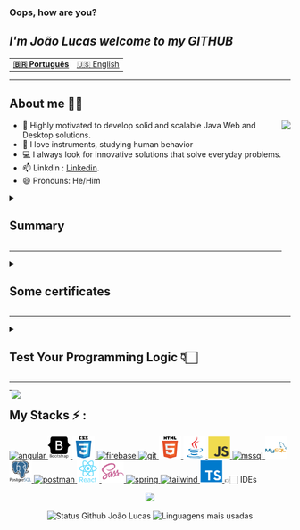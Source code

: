 ### Oops, how are you?
<h2> <i>I'm João Lucas welcome to my GITHUB </i></h2>


<table align="center">
  <tr>
    <td>
      <b>
        <a href="README.md">🇧🇷 Português</a>
      </b>
    </td>
    <td>
      <a href="readme-en.md">🇺🇸 English</a>
    </td>
  </tr>
</table>


<hr>
<h2> About me 🤟🏻</h2>

 <img src="https://user-images.githubusercontent.com/92184255/216349704-32038d23-c21a-4690-a283-4a508ede4365.png"  height="290px" align="right" />

- 🔭 Highly motivated to develop solid and scalable Java Web and Desktop solutions.
- 🤩️ I love instruments, studying human behavior
- 💻 I always look for innovative solutions that solve everyday problems.
- 📫 Linkdin : [Linkedin](https://www.linkedin.com/in/jo%C3%A3o-lucas-queiroz/).
- 😄 Pronouns: He/Him


<details>
<summary><h2>Summary</h2></summary>
<p align="justify">
  I have communication, organization and leadership skills, I am always studying and updating my knowledge to contribute to dynamic teams and achieve exceptional results, being open to new technologies that can contribute to my evolution.
 </p>
  </details>
<hr>


<details>
<summary><h2>Some certificates</h2></summary>

| Title | Function| Situation | Download |
| :---: | :---: | :---: | :---: |
|JavaScript course	 | Front-End |Concluded | [Download](https://www.origamid.com/certificate/4796f568) |  
|Agile Scrum Methodology | Company |Concluded | [Download](https://udemy-certificate.s3.amazonaws.com/pdf/UC-bcc6b9d2-5657-4242-b040-ab8b5b4f12c5.pdf) |
|ReactJS | Front-End |Concluded |[Download](https://www.origamid.com/certificate/4f5af0a3) | 
| POO JAVA| Back-End | Concluded| [Download](https://github.com/JoaoLlucaxs/JoaoLlucaxs/files/10688351/certificado.1.pdf) |
|English | English | Progress | [Download]
</details>
<hr>


<details>
<summary><h2>Test Your Programming Logic 👇🏻</h2></summary>

| Title | Function| Situation | Link |
| :---: | :---: | :---: | :---: |
|Logic and Algorithms	 |Programming | practice | [Download](https://fit.faccat.br/~fpereira/apostilas/exerc_resp_alg_mar2007.pdf) |  
</details>
<hr>


<img src=https://user-images.githubusercontent.com/92184255/219876577-a7d7a84f-7679-4d11-acc7-e918a5890d3b.jpeg width="500" align='right'>


<hr>
<h2 align="left">My Stacks ⚡ :</h2>
<p align="left"> <a href="https://angular.io" target="_blank" rel="noreferrer"> <img src="https://angular.io/assets/images/logos/angular/angular.svg" alt="angular" width="40" height="40"/> </a> <a href="https://getbootstrap.com" target="_blank" rel="noreferrer"> <img src="https://raw.githubusercontent.com/devicons/devicon/master/icons/bootstrap/bootstrap-plain-wordmark.svg" alt="bootstrap" width="40" height="40"/> </a> <a href="https://www.w3schools.com/css/" target="_blank" rel="noreferrer"> <img src="https://raw.githubusercontent.com/devicons/devicon/master/icons/css3/css3-original-wordmark.svg" alt="css3" width="40" height="40"/> </a> <a href="https://firebase.google.com/" target="_blank" rel="noreferrer"> <img src="https://www.vectorlogo.zone/logos/firebase/firebase-icon.svg" alt="firebase" width="40" height="40"/> </a> <a href="https://git-scm.com/" target="_blank" rel="noreferrer"> <img src="https://www.vectorlogo.zone/logos/git-scm/git-scm-icon.svg" alt="git" width="40" height="40"/> </a>  <a href="https://www.w3.org/html/" target="_blank" rel="noreferrer"> <img src="https://raw.githubusercontent.com/devicons/devicon/master/icons/html5/html5-original-wordmark.svg" alt="html5" width="40" height="40"/> </a> <a href="https://www.java.com" target="_blank" rel="noreferrer"> <img src="https://raw.githubusercontent.com/devicons/devicon/master/icons/java/java-original.svg" alt="java" width="40" height="40"/> </a> <a href="https://developer.mozilla.org/en-US/docs/Web/JavaScript" target="_blank" rel="noreferrer"> <img src="https://raw.githubusercontent.com/devicons/devicon/master/icons/javascript/javascript-original.svg" alt="javascript" width="40" height="40"/> </a><a href="https://www.microsoft.com/en-us/sql-server" target="_blank" rel="noreferrer"> <img src="https://www.svgrepo.com/show/303229/microsoft-sql-server-logo.svg" alt="mssql" width="40" height="40"/> </a> <a href="https://www.mysql.com/" target="_blank" rel="noreferrer"> <img src="https://raw.githubusercontent.com/devicons/devicon/master/icons/mysql/mysql-original-wordmark.svg" alt="mysql" width="40" height="40"/>  </a> <a href="https://www.postgresql.org" target="_blank" rel="noreferrer"> <img src="https://raw.githubusercontent.com/devicons/devicon/master/icons/postgresql/postgresql-original-wordmark.svg" alt="postgresql" width="40" height="40"/> </a> <a href="https://postman.com" target="_blank" rel="noreferrer"> <img src="https://www.vectorlogo.zone/logos/getpostman/getpostman-icon.svg" alt="postman" width="40" height="40"/> </a> <a href="https://reactjs.org/" target="_blank" rel="noreferrer"> <img src="https://raw.githubusercontent.com/devicons/devicon/master/icons/react/react-original-wordmark.svg" alt="react" width="40" height="40"/> </a> <a href="https://sass-lang.com" target="_blank" rel="noreferrer"> <img src="https://raw.githubusercontent.com/devicons/devicon/master/icons/sass/sass-original.svg" alt="sass" width="40" height="40"/> </a> <a href="https://spring.io/" target="_blank" rel="noreferrer"> <img src="https://www.vectorlogo.zone/logos/springio/springio-icon.svg" alt="spring" width="40" height="40"/> </a> </a> <a href="https://tailwindcss.com/" target="_blank" rel="noreferrer"> <img src="https://www.vectorlogo.zone/logos/tailwindcss/tailwindcss-icon.svg" alt="tailwind" width="40" height="40"/> </a> <a href="https://www.typescriptlang.org/" target="_blank" rel="noreferrer"> <img src="https://raw.githubusercontent.com/devicons/devicon/master/icons/typescript/typescript-original.svg" alt="typescript" width="40" height="40"/> </a> 
👉🏻 IDEs
 
<p align="center">
  <a href="https://skillicons.dev">
    <img src="https://skillicons.dev/icons?i=vscode,eclipse" />
  </a>
</p>
</p>



<div align="center">
<img width="450em" alt="Status Github João Lucas" src="https://github-readme-stats-git-masterrstaa-rickstaa.vercel.app/api?username=JoaoLlucaxs&show_icons=true&theme=midnight-purple"/>
<img width="450em" alt="Linguagens mais usadas" src="https://github-readme-stats-git-masterrstaa-rickstaa.vercel.app/api/top-langs/?username=JoaoLlucaxs&layout=compact&theme=midnight-purple"/>
</div>


